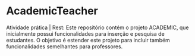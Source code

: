 # AcademicTeacher
Atividade prática | Rest: Este repositório contém o projeto ACADEMIC, que inicialmente possui funcionalidades para inserção e pesquisa de estudantes. O objetivo é estender este projeto para incluir também funcionalidades semelhantes para professores.

